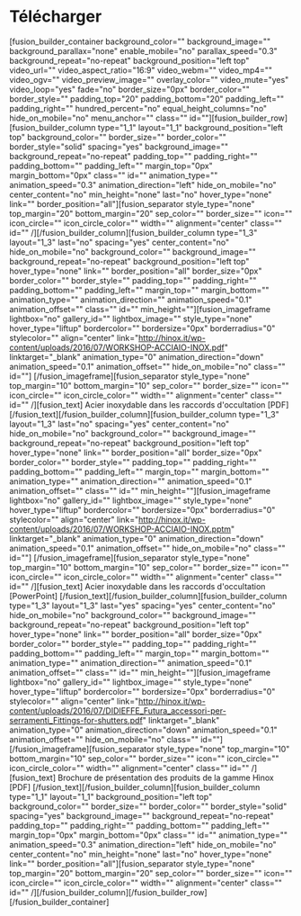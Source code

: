 # Télécharger

[fusion_builder_container background_color="" background_image="" background_parallax="none" enable_mobile="no" parallax_speed="0.3" background_repeat="no-repeat" background_position="left top" video_url="" video_aspect_ratio="16:9" video_webm="" video_mp4="" video_ogv="" video_preview_image="" overlay_color="" video_mute="yes" video_loop="yes" fade="no" border_size="0px" border_color="" border_style="" padding_top="20" padding_bottom="20" padding_left="" padding_right="" hundred_percent="no" equal_height_columns="no" hide_on_mobile="no" menu_anchor="" class="" id=""][fusion_builder_row][fusion_builder_column type="1_1" layout="1_1" background_position="left top" background_color="" border_size="" border_color="" border_style="solid" spacing="yes" background_image="" background_repeat="no-repeat" padding_top="" padding_right="" padding_bottom="" padding_left="" margin_top="0px" margin_bottom="0px" class="" id="" animation_type="" animation_speed="0.3" animation_direction="left" hide_on_mobile="no" center_content="no" min_height="none" last="no" hover_type="none" link="" border_position="all"][fusion_separator style_type="none" top_margin="20" bottom_margin="20" sep_color="" border_size="" icon="" icon_circle="" icon_circle_color="" width="" alignment="center" class="" id="" /][/fusion_builder_column][fusion_builder_column type="1_3" layout="1_3" last="no" spacing="yes" center_content="no" hide_on_mobile="no" background_color="" background_image="" background_repeat="no-repeat" background_position="left top" hover_type="none" link="" border_position="all" border_size="0px" border_color="" border_style="" padding_top="" padding_right="" padding_bottom="" padding_left="" margin_top="" margin_bottom="" animation_type="" animation_direction="" animation_speed="0.1" animation_offset="" class="" id="" min_height=""][fusion_imageframe lightbox="no" gallery_id="" lightbox_image="" style_type="none" hover_type="liftup" bordercolor="" bordersize="0px" borderradius="0" stylecolor="" align="center" link="http://hinox.it/wp-content/uploads/2016/07/WORKSHOP-ACCIAIO-INOX.pdf" linktarget="_blank" animation_type="0" animation_direction="down" animation_speed="0.1" animation_offset="" hide_on_mobile="no" class="" id=""] [/fusion_imageframe][fusion_separator style_type="none" top_margin="10" bottom_margin="10" sep_color="" border_size="" icon="" icon_circle="" icon_circle_color="" width="" alignment="center" class="" id="" /][fusion_text]
Acier inoxydable dans les raccords d'occultation
[PDF]
[/fusion_text][/fusion_builder_column][fusion_builder_column type="1_3" layout="1_3" last="no" spacing="yes" center_content="no" hide_on_mobile="no" background_color="" background_image="" background_repeat="no-repeat" background_position="left top" hover_type="none" link="" border_position="all" border_size="0px" border_color="" border_style="" padding_top="" padding_right="" padding_bottom="" padding_left="" margin_top="" margin_bottom="" animation_type="" animation_direction="" animation_speed="0.1" animation_offset="" class="" id="" min_height=""][fusion_imageframe lightbox="no" gallery_id="" lightbox_image="" style_type="none" hover_type="liftup" bordercolor="" bordersize="0px" borderradius="0" stylecolor="" align="center" link="http://hinox.it/wp-content/uploads/2016/07/WORKSHOP-ACCIAIO-INOX.pptm" linktarget="_blank" animation_type="0" animation_direction="down" animation_speed="0.1" animation_offset="" hide_on_mobile="no" class="" id=""] [/fusion_imageframe][fusion_separator style_type="none" top_margin="10" bottom_margin="10" sep_color="" border_size="" icon="" icon_circle="" icon_circle_color="" width="" alignment="center" class="" id="" /][fusion_text]
Acier inoxydable dans les raccords d'occultation
[PowerPoint]
[/fusion_text][/fusion_builder_column][fusion_builder_column type="1_3" layout="1_3" last="yes" spacing="yes" center_content="no" hide_on_mobile="no" background_color="" background_image="" background_repeat="no-repeat" background_position="left top" hover_type="none" link="" border_position="all" border_size="0px" border_color="" border_style="" padding_top="" padding_right="" padding_bottom="" padding_left="" margin_top="" margin_bottom="" animation_type="" animation_direction="" animation_speed="0.1" animation_offset="" class="" id="" min_height=""][fusion_imageframe lightbox="no" gallery_id="" lightbox_image="" style_type="none" hover_type="liftup" bordercolor="" bordersize="0px" borderradius="0" stylecolor="" align="center" link="http://hinox.it/wp-content/uploads/2016/07/DIDIEFFE_Futura_accessori-per-serramenti_Fittings-for-shutters.pdf" linktarget="_blank" animation_type="0" animation_direction="down" animation_speed="0.1" animation_offset="" hide_on_mobile="no" class="" id=""] [/fusion_imageframe][fusion_separator style_type="none" top_margin="10" bottom_margin="10" sep_color="" border_size="" icon="" icon_circle="" icon_circle_color="" width="" alignment="center" class="" id="" /][fusion_text]
Brochure de présentation des produits de la gamme Hìnox
[PDF]
[/fusion_text][/fusion_builder_column][fusion_builder_column type="1_1" layout="1_1" background_position="left top" background_color="" border_size="" border_color="" border_style="solid" spacing="yes" background_image="" background_repeat="no-repeat" padding_top="" padding_right="" padding_bottom="" padding_left="" margin_top="0px" margin_bottom="0px" class="" id="" animation_type="" animation_speed="0.3" animation_direction="left" hide_on_mobile="no" center_content="no" min_height="none" last="no" hover_type="none" link="" border_position="all"][fusion_separator style_type="none" top_margin="20" bottom_margin="20" sep_color="" border_size="" icon="" icon_circle="" icon_circle_color="" width="" alignment="center" class="" id="" /][/fusion_builder_column][/fusion_builder_row][/fusion_builder_container]